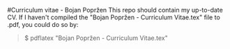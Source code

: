 #Curriculum vitae - Bojan Popržen
This repo should contain my up-to-date CV. If I haven't compiled the "Bojan Popržen - Curriculum Vitae.tex" file to .pdf, you could do so by:
> $ pdflatex "Bojan Popržen - Curriculum Vitae.tex"